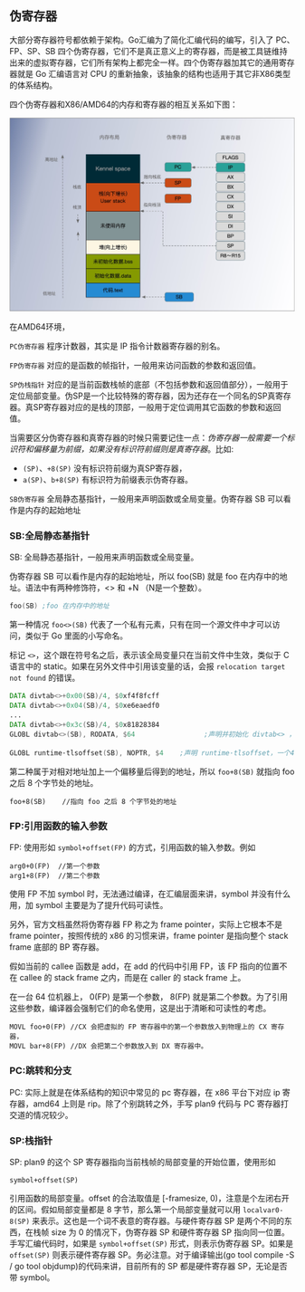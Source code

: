 

## 伪寄存器

大部分寄存器符号都依赖于架构。Go汇编为了简化汇编代码的编写，引入了 PC、FP、SP、SB 四个伪寄存器，它们不是真正意义上的寄存器，而是被工具链维持出来的虚拟寄存器，它们所有架构上都完全一样。四个伪寄存器加其它的通用寄存器就是 Go 汇编语言对 CPU 的重新抽象，该抽象的结构也适用于其它非X86类型的体系结构。

四个伪寄存器和X86/AMD64的内存和寄存器的相互关系如下图：

![mem-reg-layout](04-img/mem-reg-layout.jpg)



在AMD64环境，

`PC伪寄存器` 程序计数器，其实是 IP 指令计数器寄存器的别名。

`FP伪寄存器` 对应的是函数的帧指针，一般用来访问函数的参数和返回值。

`SP伪栈指针` 对应的是当前函数栈帧的底部（不包括参数和返回值部分），一般用于定位局部变量。伪SP是一个比较特殊的寄存器，因为还存在一个同名的SP真寄存器。真SP寄存器对应的是栈的顶部，一般用于定位调用其它函数的参数和返回值。

当需要区分伪寄存器和真寄存器的时候只需要记住一点：*伪寄存器一般需要一个标识符和偏移量为前缀，如果没有标识符前缀则是真寄存器*。比如: 

- `(SP)`、`+8(SP)`  没有标识符前缀为真SP寄存器，
- `a(SP)`、`b+8(SP)` 有标识符为前缀表示伪寄存器。

`SB伪寄存器` 全局静态基指针，一般用来声明函数或全局变量。伪寄存器 SB 可以看作是内存的起始地址



### SB:全局静态基指针

SB: 全局静态基指针，一般用来声明函数或全局变量。

伪寄存器 SB 可以看作是内存的起始地址，所以 foo(SB) 就是 foo 在内存中的地址。语法中有两种修饰符，<> 和 +N （N是一个整数）。

```asm
foo(SB) ;foo 在内存中的地址
```



第一种情况 `foo<>(SB)` 代表了一个私有元素，只有在同一个源文件中才可以访问，类似于 Go 里面的小写命名。

标记 `<>`，这个跟在符号名之后，表示该全局变量只在当前文件中生效，类似于 C 语言中的 static。如果在另外文件中引用该变量的话，会报 `relocation target not found` 的错误。

```asm
DATA divtab<>+0x00(SB)/4, $0xf4f8fcff
DATA divtab<>+0x04(SB)/4, $0xe6eaedf0
...
DATA divtab<>+0x3c(SB)/4, $0x81828384     
GLOBL divtab<>(SB), RODATA, $64   				;声明并初始化 divtab<> ，一个只读的 64字节的表，包含4字节的整数值; 。

GLOBL runtime·tlsoffset(SB), NOPTR, $4    ;声明 runtime·tlsoffset，一个4字节的隐式归零变量，不包含指针
```

第二种属于对相对地址加上一个偏移量后得到的地址，所以 `foo+8(SB)` 就指向 foo 之后 8 个字节处的地址。

```
foo+8(SB)    //指向 foo 之后 8 个字节处的地址
```

### FP:引用函数的输入参数

FP: 使用形如 `symbol+offset(FP)` 的方式，引用函数的输入参数。例如

```
arg0+0(FP)  //第一个参数
arg1+8(FP)  //第二个参数
```

使用 FP 不加 symbol 时，无法通过编译，在汇编层面来讲，symbol 并没有什么用，加 symbol 主要是为了提升代码可读性。

另外，官方文档虽然将伪寄存器 FP 称之为 frame pointer，实际上它根本不是 frame pointer，按照传统的 x86 的习惯来讲，frame pointer 是指向整个 stack frame 底部的 BP 寄存器。

假如当前的 callee 函数是 add，在 add 的代码中引用 FP，该 FP 指向的位置不在 callee 的 stack frame 之内，而是在 caller 的 stack frame 上。

在一台 64 位机器上， 0(FP) 是第一个参数， 8(FP) 就是第二个参数。为了引用这些参数，编译器会强制它们的命名使用，这是出于清晰和可读性的考虑。

```
MOVL foo+0(FP) //CX 会把虚拟的 FP 寄存器中的第一个参数放入到物理上的 CX 寄存器，
MOVL bar+8(FP) //DX 会把第二个参数放入到 DX 寄存器中。
```

### PC:跳转和分支

PC: 实际上就是在体系结构的知识中常见的 pc 寄存器，在 x86 平台下对应 ip 寄存器，amd64 上则是 rip。除了个别跳转之外，手写 plan9 代码与 PC 寄存器打交道的情况较少。

### SP:栈指针

SP: plan9 的这个 SP 寄存器指向当前栈帧的局部变量的开始位置，使用形如

```
symbol+offset(SP)
```

引用函数的局部变量。offset 的合法取值是 [-framesize, 0)，注意是个左闭右开的区间。假如局部变量都是 8 字节，那么第一个局部变量就可以用 `localvar0-8(SP)` 来表示。这也是一个词不表意的寄存器。与硬件寄存器 SP 是两个不同的东西，在栈帧 size 为 0 的情况下，伪寄存器 SP 和硬件寄存器 SP 指向同一位置。手写汇编代码时，如果是 `symbol+offset(SP)` 形式，则表示伪寄存器 SP。如果是 `offset(SP)` 则表示硬件寄存器 SP。务必注意。对于编译输出(go tool compile -S / go tool objdump)的代码来讲，目前所有的 SP 都是硬件寄存器 SP，无论是否带 symbol。




